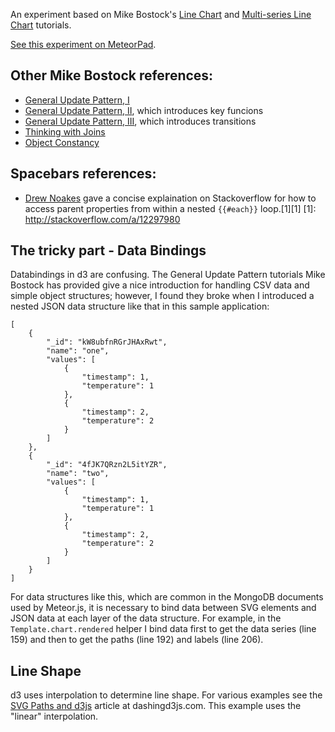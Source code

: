 An experiment based on Mike Bostock's [Line Chart](http://bl.ocks.org/mbostock/3883245) and [Multi-series Line Chart](http://bl.ocks.org/mbostock/3884955) tutorials.

[See this experiment on MeteorPad](http://meteorpad.com/pad/yCwF6aX2R5oG58Y4Y).

## Other Mike Bostock references:
* [General Update Pattern, I](http://bl.ocks.org/mbostock/3808218)
* [General Update Pattern, II](http://bl.ocks.org/mbostock/3808221), which introduces key funcions
* [General Update Pattern, III](http://bl.ocks.org/mbostock/3808234), which introduces transitions
* [Thinking with Joins](http://bost.ocks.org/mike/join/)
* [Object Constancy](http://bost.ocks.org/mike/constancy/)

## Spacebars references:
* [Drew Noakes](http://stackoverflow.com/users/24874/drew-noakes) gave a concise explaination on Stackoverflow for how to access parent properties from within a nested `{{#each}}` loop.[1][1]
[1]: http://stackoverflow.com/a/12297980

## The tricky part - Data Bindings
Databindings in d3 are confusing. The General Update Pattern tutorials Mike Bostock has provided give a nice introduction for handling CSV data and simple object structures; however, I found they broke when I introduced a nested JSON data structure like that in this sample application:

    [
        {
            "_id": "kW8ubfnRGrJHAxRwt",
            "name": "one",
            "values": [
                {
                    "timestamp": 1,
                    "temperature": 1
                },
                {
                    "timestamp": 2,
                    "temperature": 2
                }
            ]
        },
        {
            "_id": "4fJK7QRzn2L5itYZR",
            "name": "two",
            "values": [
                {
                    "timestamp": 1,
                    "temperature": 1
                },
                {
                    "timestamp": 2,
                    "temperature": 2
                }
            ]
        }
    ]

For data structures like this, which are common in the MongoDB documents used by Meteor.js, it is necessary to bind data between SVG elements and JSON data at each layer of the data structure. For example, in the `Template.chart.rendered` helper I bind data first to get the data series (line 159) and then to get the paths (line 192) and labels (line 206).

## Line Shape
d3 uses interpolation to determine line shape. For various examples see the [SVG Paths and d3js](https://www.dashingd3js.com/svg-paths-and-d3js) article at dashingd3js.com. This example uses the "linear" interpolation.